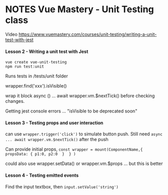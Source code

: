 # NOTES Vue Mastery - Unit Testing class

Video https://www.vuemastery.com/courses/unit-testing/writing-a-unit-test-with-jest

#### Lesson 2 -  Writing a unit test with Jest

```
vue create vue-unit-testing
npm run test:unit
```
Runs tests in /tests/unit folder

wrapper.find('xxx').isVisible() 

wrap it block async () ... await wrapper.vm.$nextTick() before checking changes.

Getting jest console errors ... "isVisible to be deprecated soon" 

#### Lesson 3 - Testing props and user interaction

can use `wrapper.trigger('click')` to simulate button push.
Still need `async ... await wrapper.vm.$nextTick()` after the push

Can provide initial props, `const wrapper = mount(ComponentName,{ propsData: { p1:0, p2:0  }  } )`

could also use wrapper.setData() or wrapper.vm.$props ... but this is better

#### Lesson 4 - Testing emitted events

Find the input textbox, then `input.setValue('string')`




